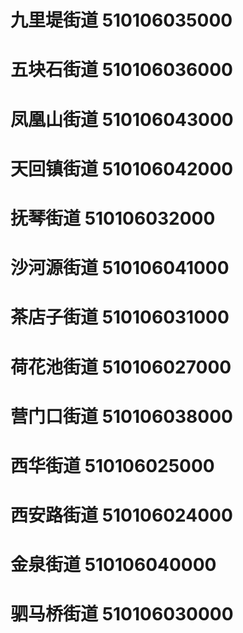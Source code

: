 # 九里堤街道 510106035000
# 五块石街道 510106036000
# 凤凰山街道 510106043000
# 天回镇街道 510106042000
# 抚琴街道 510106032000
# 沙河源街道 510106041000
# 茶店子街道 510106031000
# 荷花池街道 510106027000
# 营门口街道 510106038000
# 西华街道 510106025000
# 西安路街道 510106024000
# 金泉街道 510106040000
# 驷马桥街道 510106030000

